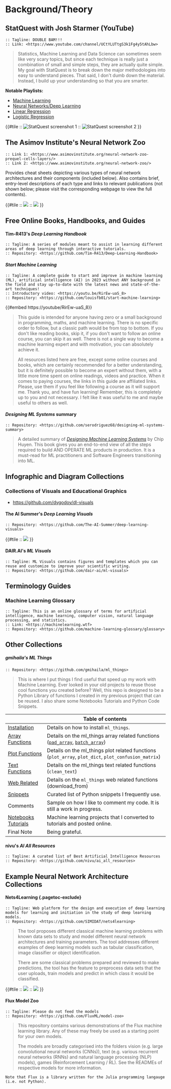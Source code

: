 # Background/Theory


## StatQuest with Josh Starmer (YouTube)

```info
:: Tagline: DOUBLE BAM!!!
:: Link: <https://www.youtube.com/channel/UCtYLUTtgS3k1Fg4y5tAhLbw>
```

> Statistics, Machine Learning and Data Science can sometimes seem like very scary topics, but since each technique is really just a combination of small and simple steps, they are actually quite simple. My goal with StatQuest is to break down the major methodologies into easy to understand pieces. That said, I don't dumb down the material. Instead, I build up your understanding so that you are smarter.

<!--<div style="display: flex; flex-flow: row nowrap; justify-content: center; align-content: stretch; justify-items: stretch; justify-content: stretch; width:100%;">
    <div style="flex-grow: 1; background-color: var(--bg-inverted-hwb);">a</div>
    <div style="flex-grow: 1; background-color: var(--bg-inverted-hsl);">b</div>
    <div style="flex-grow: 1; background-color: var(--bg-inverted-rgb);">c</div>
    <div style="flex-grow: 1; background-color: var(--bg-inverted-lab);">d</div>
    <div style="flex-grow: 1; background-color: var(--bg-inverted-lch);">e</div>
</div>-->

**Notable Playlists:**
- [Machine Learning](https://www.youtube.com/playlist?list=PLblh5JKOoLUICTaGLRoHQDuF_7q2GfuJF)
- <span class="spotlight">[Neural Networks/Deep Learning](https://www.youtube.com/playlist?list=PLblh5JKOoLUIxGDQs4LFFD--41Vzf-ME1)</span>
- [Linear Regression](https://www.youtube.com/playlist?list=PLblh5JKOoLUIzaEkCLIUxQFjPIlapw8nU)
- [Logistic Regression](https://www.youtube.com/playlist?list=PLblh5JKOoLUKxzEP5HA2d-Li7IJkHfXSe)

{{#tile
:: ![StatQuest screenshot 1](assets/2023-12-12-09-28-53.png)
:: ![StatQuest screenshot 2](assets/2023-12-12-09-29-06.png)
}}

## The Asimov Institute's Neural Network Zoo

```info
:: Link 1: <https://www.asimovinstitute.org/neural-network-zoo-prequel-cells-layers/>
:: Link 2: <https://www.asimovinstitute.org/neural-network-zoo/>
```

Provides cheat sheets depicting various types of neural network architectures and their components (included below). Also contains brief, entry-level descriptions of each type and links to relevant publications (not shown below; please visit the corresponding webpage to view the full contents).

{{#tile
:: ![](assets/2023-12-12-17-04-24.png)
:: ![](assets/2023-12-12-17-01-49.png)
}}

## Free Online Books, Handbooks, and Guides

#### Tim-R413's *Deep Learning Handbook*

```info
:: Tagline: A series of modules meant to assist in learning different areas of deep learning through interactive tutorials.
:: Repository: <https://github.com/Tim-R413/Deep-Learning-Handbook>
```

<!--TODO: Images-->

#### *Start Machine Learning*

```info
:: Tagline: A complete guide to start and improve in machine learning (ML), artificial intelligence (AI) in 2023 without ANY background in the field and stay up-to-date with the latest news and state-of-the-art techniques!
:: Introductory video: <https://youtu.be/RirEw-uaS_8>
:: Repository: <https://github.com/louisfb01/start-machine-learning>
```


{{#embed https://youtube/RirEw-uaS_8}}

> This guide is intended for anyone having zero or a small background in programming, maths, and machine learning. There is no specific order to follow, but a classic path would be from top to bottom. If you don't like reading books, skip it, if you don't want to follow an online course, you can skip it as well. There is not a single way to become a machine learning expert and with motivation, you can absolutely achieve it.
>
> All resources listed here are free, except some online courses and books, which are certainly recommended for a better understanding, but it is definitely possible to become an expert without them, with a little more time spent on online readings, videos and practice. When it comes to paying courses, the links in this guide are affiliated links. Please, use them if you feel like following a course as it will support me. Thank you, and have fun learning! Remember, this is completely up to you and not necessary. I felt like it was useful to me and maybe useful to others as well.

#### *Designing ML Systems* summary

```info
:: Repository: <https://github.com/serodriguez68/designing-ml-systems-summary>
```

> A detailed summary of [*Designing Machine Learning Systems*](https://www.oreilly.com/library/view/designing-machine-learning/9781098107956/) by Chip Huyen. This book gives you an end-to-end view of all the steps required to build AND OPERATE ML products in production. It is a must-read for ML practitioners and Software Engineers transitioning into ML.

## Infographic and Diagram Collections

### Collections of Visuals and Educational Graphics

- <https://github.com/dvgodoy/dl-visuals>

<!--TODO: Images-->

#### The AI Summer's *Deep Learning Visuals*

```info
:: Repository: <https://github.com/The-AI-Summer/deep-learning-visuals>
```

{{#tile
:: ![](assets/2023-12-11-14-10-26.png)
}}

<!--TODO: Images/replace -->

#### DAIR.AI's *ML Visuals*

```info
:: Tagline: ML Visuals contains figures and templates which you can reuse and customize to improve your scientific writing.
:: Repository: <https://github.com/dair-ai/ml-visuals>
```

<!--TODO: Images-->

## Terminology Guides

### Machine Learning Glossary

```info
:: Tagline: This is an online glossary of terms for artificial intelligence, machine learning, computer vision, natural language processing, and statistics.
:: Link: <https://machinelearning.wtf>
:: Repository: <https://github.com/machine-learning-glossary/glossary>
```


## Other Collections

##### gmihaila's *ML Things*

```info
:: Repository: <https://github.com/gmihaila/ml_things>
```

> This is where I put things I find useful that speed up my work with Machine Learning. Ever looked in your old projects to reuse those cool functions you created before? Well, this repo is designed to be a Python Library of functions I created in my previous project that can be reused. I also share some Notebooks Tutorials and Python Code Snippets.


|  | Table of contents |
|----| -----------|
| [Installation](https://github.com/gmihaila/ml_things#installation) | Details on how to install `ml_things`. |
| [Array Functions](https://github.com/gmihaila/ml_things#array-functions) | Details on the ml_things array related functions ([`pad_array`](https://github.com/gmihaila/ml_things#pad_array-source), [`batch_array`](https://github.com/gmihaila/ml_things#batch_array-source)) |
| [Plot Functions](https://github.com/gmihaila/ml_things#plot-functions) | Details on the ml_things plot related functions (`plot_array`, `plot_dict`, `plot_confusion_matrix`) |
| [Text Functions](https://github.com/gmihaila/ml_things#text-functions) | Details on the ml_things text related functions (`clean_text`) |
| [Web Related](https://github.com/gmihaila/ml_things#web-related) | Details on the `ml_things` web related functions (download_from) |
| [Snippets](https://github.com/gmihaila/ml_things#snippets) | Curated list of Python snippets I frequently use. |
| Comments | Sample on how I like to comment my code. It is still a work in progress. |
| [Notebooks Tutorials](https://github.com/gmihaila/ml_things#notebooks-tutorials) | Machine learning projects that I converted to tutorials and posted online. |
| Final Note | Being grateful. |



#### nivu's *AI All Resources*

```info
:: Tagline: A curated list of Best Artificial Intelligence Resources
:: Repository: <https://github.com/nivu/ai_all_resources>
```




## Example Neural Network Architecture Collections

#### Nets4Learning {.pagetoc-exclude}

```info
:: Tagline: Web platform for the design and execution of deep learning models for learning and initiation in the study of deep learning models.
:: Repository: <https://github.com/SIMIDAT/nets4learning>
```

>The tool proposes different classical machine learning problems with known data sets to study and model different neural network architectures and training parameters. The tool addresses different examples of deep learning models such as tabular classification, image classifier or object identification.
> 
> There are some classical problems prepared and reviewed to make predictions, the tool has the feature to preprocess data sets that the user uploads, train models and predict in which class it would be classified.

{{#tile
:: ![](assets/2023-12-15-14-41-31.png)
:: ![](assets/2023-12-15-14-40-51.png)
}}


#### Flux Model Zoo

```info
:: Tagline: Please do not feed the models
:: Repository: <https://github.com/FluxML/model-zoo>
```

> This repository contains various demonstrations of the Flux machine learning library. Any of these may freely be used as a starting point for your own models.
> 
> The models are broadly categorised into the folders vision (e.g. large convolutional neural networks (CNNs)), text (e.g. various recurrent neural networks (RNNs) and natural language processing (NLP) models), games (Reinforcement Learning / RL). See the READMEs of respective models for more information.

```admonition warning
Note that Flux is a library written for the Julia programming langauge (i.e. not Python).
```

